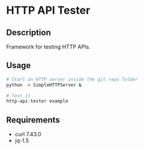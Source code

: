 # HTTP API Tester

## Description

Framework for testing HTTP APIs.

## Usage

```sh
# Start an HTTP server inside the git repo folder
python -m SimpleHTTPServer &

# Test it
http-api-tester example
```

## Requirements

- curl 7.43.0
- jq-1.5

